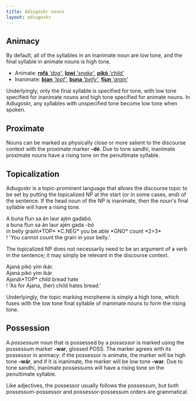 ```yaml
---
title: Adiugoskr nouns
layout: adiugoskr
---
```

## Animacy
By default, all of the syllables in an inanimate noun are low tone, and the final syllable in animate nouns is high tone.

* Animate: [**rofá** *'dog'*](/adiugoskr/dictionary#dog), [**lowí** *'snake'*](/adiugoskr/dictionary#snake), [**pikó** *'child'*](/adiugoskr/dictionary#child)
* Inanimate: [**bjan** *'leaf'*](/adiugoskr/dictionary#leaf), [**buna** *'belly'*](/adiugoskr/dictionary#belly), [**fiun** *'grain'*](/adiugoskr/dictionary#grain)

Underlyingly, only the final syllable is specified for tone, with low tone specified for inanimate nouns and high tone specified for animate nouns. In Adiugoskr, any syllables with unspecified tone become low tone when spoken.

## Proximate
Nouns can be marked as physically close or more salient to the discourse context with the proximate marker **-dé**. Due to tone sandhi, inanimate proximate nouns have a rising tone on the penultimate syllable.

## Topicalization
Adiugoskr is a topic-prominent language that allows the discourse topic to be set by putting the topicalized NP at the start (or in some cases, end) of the sentence. If the head noun of the NP is inanimate, then the noun's final syllable will have a rising tone.

<div class="gloss">
  A buna fǐun sa án laur ajén gadabó.<br/>
  a buna fǐun sa án laur ajén gada -bó <br/>
  in belly grain\*TOP* *C.NEG* you be.able *GNO* count *2>3* <br/>
  ! 'You cannot count the grain in your belly.'
</div>

The topicalized NP does not necessarily need to be an argument of a verb in the sentence; it may simply be relevant in the discourse context.

<div class="gloss">
  Ajaná pikó yim ikár.<br/>
  Ajaná pikó yim ikár <br/>
  Ajaná\*TOP* child bread hate <br/>
  ! 'As for Ajana, (her) child hates bread.'
</div>

Underlyingly, the topic marking morpheme is simply a high tone, which fuses with the low tone final syllable of inanimate nouns to form the rising tone.

## Possession
A *possessum* noun that is possessed by a *possessor* is marked using the possessum marker **-war**, glossed <small-caps>POSS</small-caps>. The marker agrees with its possessor in animacy: if the possessor is animate, the marker will be high tone **-wár**, and if it is inanimate, the marker will be low tone **-war**. Due to tone sandhi, inanimate possessums will have a rising tone on the penultimate syllable.

Like adjectives, the possessor usually follows the possessum, but both possessum-possessor and possessor-possessum orders are grammatical.